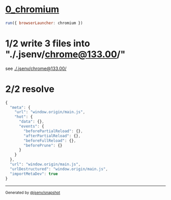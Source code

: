 # [0_chromium](../../import_meta_dev.test.mjs#L16)

```js
run({ browserLauncher: chromium })
```

# 1/2 write 3 files into "./.jsenv/chrome@133.00/"

see [./.jsenv/chrome@133.00/](./.jsenv/chrome@133.00/)

# 2/2 resolve

```js
{
  "meta": {
    "url": "window.origin/main.js",
    "hot": {
      "data": {},
      "events": {
        "beforePartialReload": {},
        "afterPartialReload": {},
        "beforeFullReload": {},
        "beforePrune": {}
      }
    }
  },
  "url": "window.origin/main.js",
  "urlDestructured": "window.origin/main.js",
  "importMetaDev": true
}
```

---

<sub>
  Generated by <a href="https://github.com/jsenv/core/tree/main/packages/independent/snapshot">@jsenv/snapshot</a>
</sub>
